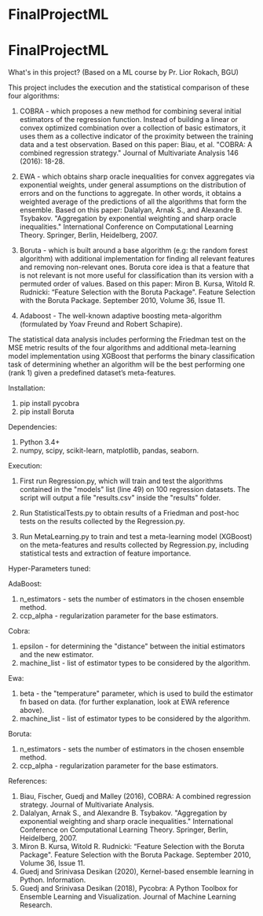 # FinalProjectML
# FinalProjectML 

What's in this project? (Based on a ML course by Pr. Lior Rokach, BGU)

This project includes the execution and the statistical comparison of these four algorithms:

1. COBRA - which proposes a new method for combining several initial estimators of the regression function. Instead of building a linear or convex optimized combination over a collection of basic estimators, it uses them as a collective indicator of the proximity between the training data and a test observation. Based on this paper: Biau, et al. "COBRA: A combined regression strategy." Journal of Multivariate Analysis 146 (2016): 18-28.

2. EWA - which obtains sharp oracle inequalities for convex aggregates via exponential weights, under general assumptions on the distribution of errors and on the functions to aggregate. In other words, it obtains a weighted average of the predictions of all the algorithms that form the ensemble. Based on this paper: Dalalyan, Arnak S., and Alexandre B. Tsybakov. "Aggregation by exponential weighting and sharp oracle inequalities." International Conference on Computational Learning Theory. Springer, Berlin, Heidelberg, 2007.

3. Boruta - which is built around a base algorithm (e.g: the random forest algorithm) with additional implementation for finding all relevant features and removing non-relevant ones. Boruta core idea is that a feature that is not relevant is not more useful for classification than its version with a permuted order of values. Based on this paper: Miron B. Kursa, Witold R. Rudnicki: “Feature Selection with the Boruta Package". Feature Selection with the Boruta Package. September 2010, Volume 36, Issue 11.

4. Adaboost - The well-known adaptive boosting meta-algorithm (formulated by Yoav Freund and Robert Schapire).

The statistical data analysis includes performing the Friedman test on the MSE metric results of the four algorithms and additional meta-learning model implementation using XGBoost that performs the binary classification task of determining whether an algorithm will be the best performing one (rank 1) given a predefined dataset’s meta-features.


Installation:
1. pip install pycobra
2. pip install Boruta


Dependencies:
1. Python 3.4+
2. numpy, scipy, scikit-learn, matplotlib, pandas, seaborn.


Execution:

1. First run Regression.py, which will train and test the algorithms contained in the "models" list (line 49) on 100 regression datasets. The script will output a file "results.csv" inside the "results" folder.

2. Run StatisticalTests.py to obtain results of a Friedman and post-hoc tests on the results collected by the Regression.py.

3. Run MetaLearning.py to train and test a meta-learning model (XGBoost) on the meta-features and results collected by Regression.py, including statistical tests and extraction of feature importance.


Hyper-Parameters tuned:

AdaBoost:
1. n_estimators - sets the number of estimators in the chosen ensemble method.
2. ccp_alpha - regularization parameter for the base estimators.
  
Cobra:
1. epsilon - for determining the "distance" between the initial estimators and the new estimator.
2. machine_list - list of estimator types to be considered by the algorithm.

Ewa:
1. beta - the "temperature" parameter, which is used to build the estimator fn based on data. (for further explanation, look at EWA reference above).
2. machine_list - list of estimator types to be considered by the algorithm.
  
Boruta:
1. n_estimators - sets the number of estimators in the chosen ensemble method.
2. ccp_alpha - regularization parameter for the base estimators.



References:

1. Biau, Fischer, Guedj and Malley (2016), COBRA: A combined regression strategy. Journal of Multivariate Analysis.
2. Dalalyan, Arnak S., and Alexandre B. Tsybakov. "Aggregation by exponential weighting and sharp oracle inequalities." International Conference on Computational Learning Theory. Springer, Berlin, Heidelberg, 2007.
3. Miron B. Kursa, Witold R. Rudnicki: “Feature Selection with the Boruta Package". Feature Selection with the Boruta Package. September 2010, Volume 36, Issue 11.
4. Guedj and Srinivasa Desikan (2020), Kernel-based ensemble learning in Python. Information.
5. Guedj and Srinivasa Desikan (2018), Pycobra: A Python Toolbox for Ensemble Learning and Visualization. Journal of Machine Learning Research.
